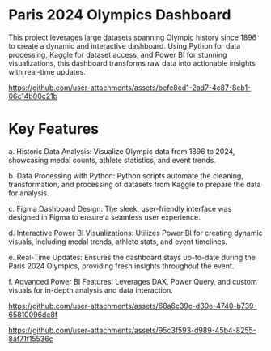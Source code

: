 # Paris 2024 Olympics Dashboard

This project leverages large datasets spanning Olympic history since 1896 to create a dynamic and interactive dashboard. Using Python for data processing, Kaggle for dataset access, and Power BI for stunning visualizations, this dashboard transforms raw data into actionable insights with real-time updates.



https://github.com/user-attachments/assets/befe8cd1-2ad7-4c87-8cb1-06c14b00c21b

# Key Features
  
a. Historic Data Analysis: Visualize Olympic data from 1896 to 2024, showcasing medal counts, athlete statistics, and event trends.
  
b. Data Processing with Python: Python scripts automate the cleaning, transformation, and processing of datasets from Kaggle to prepare the data for analysis.
  
c. Figma Dashboard Design: The sleek, user-friendly interface was designed in Figma to ensure a seamless user experience.
  
d. Interactive Power BI Visualizations: Utilizes Power BI for creating dynamic visuals, including medal trends, athlete stats, and event timelines.
  
e. Real-Time Updates: Ensures the dashboard stays up-to-date during the Paris 2024 Olympics, providing fresh insights throughout the event.
  
f. Advanced Power BI Features: Leverages DAX, Power Query, and custom visuals for in-depth analysis and data interaction.



https://github.com/user-attachments/assets/68a6c39c-d30e-4740-b739-65810096de8f



https://github.com/user-attachments/assets/95c3f593-d989-45b4-8255-8af71f15536c




